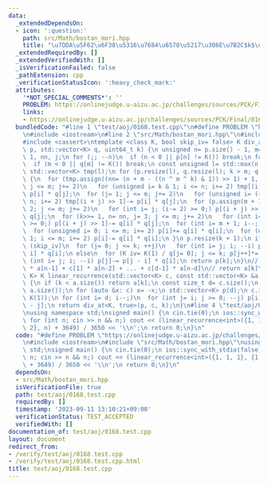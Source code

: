 ```yaml
---
data:
  _extendedDependsOn:
  - icon: ':question:'
    path: src/Math/bostan_mori.hpp
    title: "\u7DDA\u5F62\u6F38\u5316\u7684\u6570\u5217\u306E\u7B2C$k$\u9805"
  _extendedRequiredBy: []
  _extendedVerifiedWith: []
  _isVerificationFailed: false
  _pathExtension: cpp
  _verificationStatusIcon: ':heavy_check_mark:'
  attributes:
    '*NOT_SPECIAL_COMMENTS*': ''
    PROBLEM: https://onlinejudge.u-aizu.ac.jp/challenges/sources/PCK/Final/0168
    links:
    - https://onlinejudge.u-aizu.ac.jp/challenges/sources/PCK/Final/0168
  bundledCode: "#line 1 \"test/aoj/0168.test.cpp\"\n#define PROBLEM \"https://onlinejudge.u-aizu.ac.jp/challenges/sources/PCK/Final/0168\"\
    \n#include <iostream>\n#line 2 \"src/Math/bostan_mori.hpp\"\n#include <vector>\n\
    #include <cassert>\ntemplate <class K, bool skip_iv= false> K div_at(std::vector<K>\
    \ p, std::vector<K> q, uint64_t k) {\n unsigned n= p.size() - 1, m= q.size() -\
    \ 1, nn, j;\n for (;; --n)\n  if (n < 0 || p[n] != K()) break;\n for (;; --m)\n\
    \  if (m < 0 || q[m] != K()) break;\n const unsigned l= std::max(n, m) + 1;\n\
    \ std::vector<K> tmp(l);\n for (p.resize(l), q.resize(l); k > m; q.swap(p), p.swap(tmp))\
    \ {\n  for (tmp.assign((nn= (n + m - ((n ^ m ^ k) & 1)) >> 1) + 1, K()), j= 0;\
    \ j <= m; j+= 2)\n   for (unsigned i= k & 1; i <= n; i+= 2) tmp[(i + j) >> 1]+=\
    \ p[i] * q[j];\n  for (j= 1; j <= m; j+= 2)\n   for (unsigned i= (~k) & 1; i <=\
    \ n; i+= 2) tmp[(i + j) >> 1]-= p[i] * q[j];\n  for (p.assign(m + 1, K()), j=\
    \ 2; j <= m; j+= 2)\n   for (int i= j; (i-= 2) >= 0;) p[(i + j) >> 1]+= q[i] *\
    \ q[j];\n  for (k>>= 1, n= nn, j= 3; j <= m; j+= 2)\n   for (int i= j; (i-= 2)\
    \ >= 0;) p[(i + j) >> 1]-= q[i] * q[j];\n  for (int i= m + 1; i--;) p[i]+= p[i];\n\
    \  for (unsigned i= 0; i <= m; i+= 2) p[i]+= q[i] * q[i];\n  for (unsigned i=\
    \ 1; i <= m; i+= 2) p[i]-= q[i] * q[i];\n }\n p.resize(k + 1);\n if constexpr\
    \ (skip_iv)\n  for (j= 0; j <= k; ++j)\n   for (int i= j; i; --i) p[j]-= p[j -\
    \ i] * q[i];\n else\n  for (K iv= K(1) / q[j= 0]; j <= k; p[j++]*= iv)\n   for\
    \ (int i= j; i; --i) p[j]-= p[j - i] * q[i];\n return p[k];\n}\n// a[n] = c[0]\
    \ * a[n-1] + c[1] * a[n-2] + ... + c[d-1] * a[n-d]\n// return a[k]\ntemplate <class\
    \ K> K linear_recurrence(std::vector<K> c, const std::vector<K> &a, uint64_t k)\
    \ {\n if (k < a.size()) return a[k];\n const size_t d= c.size();\n assert(d <=\
    \ a.size());\n for (auto &x: c) x= -x;\n std::vector<K> p(d);\n c.insert(c.begin(),\
    \ K(1));\n for (int i= d; i--;)\n  for (int j= i; j >= 0; --j) p[i]+= c[j] * a[i\
    \ - j];\n return div_at<K, true>(p, c, k);\n}\n#line 4 \"test/aoj/0168.test.cpp\"\
    \nusing namespace std;\nsigned main() {\n cin.tie(0);\n ios::sync_with_stdio(false);\n\
    \ for (int n; cin >> n && n;) cout << (linear_recurrence<int>({1, 1, 1}, {1, 1,\
    \ 2}, n) + 3649) / 3650 << '\\n';\n return 0;\n}\n"
  code: "#define PROBLEM \"https://onlinejudge.u-aizu.ac.jp/challenges/sources/PCK/Final/0168\"\
    \n#include <iostream>\n#include \"src/Math/bostan_mori.hpp\"\nusing namespace\
    \ std;\nsigned main() {\n cin.tie(0);\n ios::sync_with_stdio(false);\n for (int\
    \ n; cin >> n && n;) cout << (linear_recurrence<int>({1, 1, 1}, {1, 1, 2}, n)\
    \ + 3649) / 3650 << '\\n';\n return 0;\n}\n"
  dependsOn:
  - src/Math/bostan_mori.hpp
  isVerificationFile: true
  path: test/aoj/0168.test.cpp
  requiredBy: []
  timestamp: '2023-09-11 13:10:21+09:00'
  verificationStatus: TEST_ACCEPTED
  verifiedWith: []
documentation_of: test/aoj/0168.test.cpp
layout: document
redirect_from:
- /verify/test/aoj/0168.test.cpp
- /verify/test/aoj/0168.test.cpp.html
title: test/aoj/0168.test.cpp
---
```

